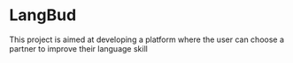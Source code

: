 # LangBud
This project is aimed at developing a platform where the user can choose a partner to improve their language skill
